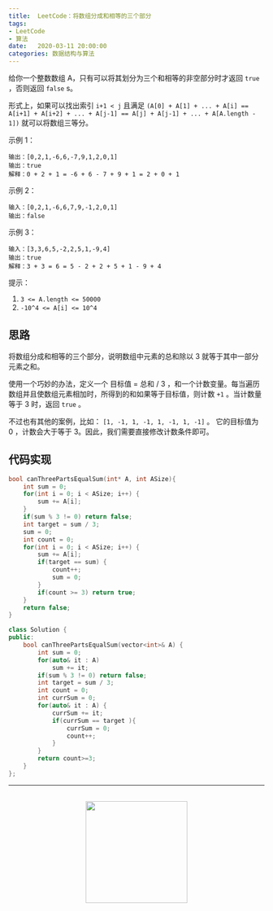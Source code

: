 ```yaml
---
title:  LeetCode：将数组分成和相等的三个部分
tags:
- LeetCode
- 算法
date:   2020-03-11 20:00:00
categories: 数据结构与算法
---
```


给你一个整数数组 A，只有可以将其划分为三个和相等的非空部分时才返回 `true` ，否则返回 `false` s。

形式上，如果可以找出索引 `i+1 < j` 且满足 `(A[0] + A[1] + ... + A[i] == A[i+1] + A[i+2] + ... + A[j-1] == A[j] + A[j-1] + ... + A[A.length - 1])` 就可以将数组三等分。

示例 1：

```
输出：[0,2,1,-6,6,-7,9,1,2,0,1]
输出：true
解释：0 + 2 + 1 = -6 + 6 - 7 + 9 + 1 = 2 + 0 + 1
```

示例 2：

```
输入：[0,2,1,-6,6,7,9,-1,2,0,1]
输出：false
```

示例 3：

```
输入：[3,3,6,5,-2,2,5,1,-9,4]
输出：true
解释：3 + 3 = 6 = 5 - 2 + 2 + 5 + 1 - 9 + 4
```

提示：

1. `3 <= A.length <= 50000`
2. `-10^4 <= A[i] <= 10^4`


## 思路

将数组分成和相等的三个部分，说明数组中元素的总和除以 3 就等于其中一部分元素之和。

使用一个巧妙的办法，定义一个 目标值 = 总和 / 3 ，和一个计数变量。每当遍历数组并且使数组元素相加时，所得到的和如果等于目标值，则计数 `+1` 。当计数量等于 3 时，返回 `true` 。

不过也有其他的案例，比如： `[1, -1, 1, -1, 1, -1, 1, -1]` 。 它的目标值为 0 ，计数会大于等于 3。因此，我们需要直接修改计数条件即可。

## 代码实现

```c
bool canThreePartsEqualSum(int* A, int ASize){
    int sum = 0;
    for(int i = 0; i < ASize; i++) {
        sum += A[i];
    }
    if(sum % 3 != 0) return false;
    int target = sum / 3;
    sum = 0;
    int count = 0;
    for(int i = 0; i < ASize; i++) {
        sum += A[i];
        if(target == sum) {
            count++;
            sum = 0;
        }
        if(count >= 3) return true;
    }
    return false;
}
```


```c++
class Solution {
public:
    bool canThreePartsEqualSum(vector<int>& A) {
        int sum = 0;
        for(auto& it : A)
            sum += it;
        if(sum % 3 != 0) return false;
        int target = sum / 3;
        int count = 0;     
        int currSum = 0;
        for(auto& it : A) {
            currSum += it;
            if(currSum == target ){
                currSum = 0;
                count++;
            }
        } 
        return count>=3;       
    }
};
```

<div align="center">
    <hr style="height:1px;"/>
    <br>
    <img width="200px" src="https://runcoderhang.github.io/thumbnails/wxgzh-hang.png">
</div>